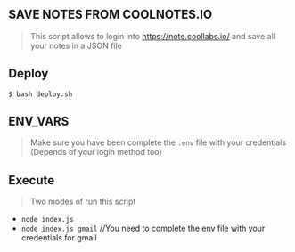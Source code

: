## SAVE NOTES FROM COOLNOTES.IO
> This script allows to login into https://note.coollabs.io/ and save all your notes in a JSON file

## Deploy
`$ bash deploy.sh`

## ENV_VARS
> Make sure you have been complete the `.env` file with your credentials (Depends of your login method too)

## Execute
> Two modes of run this script
- `node index.js`
- `node index.js gmail` //You need to complete the env file with your credentials for gmail